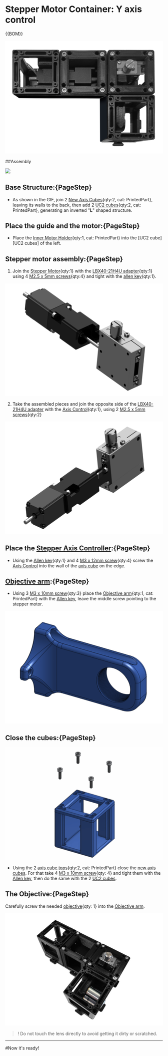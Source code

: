 # Stepper Motor Container: Y axis control

{{BOM}}

[M3 x 10mm screw]: parts/mech/M3-10.md "{cat:mechanic}"
[M3 x 12mm screw]: parts/mech/M3-12.md "{cat:mechanic}"
[M2.5 x 5mm screw]: parts/mech/M2.5-5.md "{cat:mechanic}"
[M3 x 25mm HEX screw]: parts/mech/HEX-M3-25.md "{cat:mechanic}"
[Nut]: parts/mech/nuts.md "{cat:mechanic}"
[Blades]: parts/mech/blade.md "{cat:mechanic}"

[2 mm Ball-end Allen key]: parts/tools/2mmBallEndAllenKey.md "{cat:tool}"
[2.5 mm Ball-end Allen key]: parts/tools/2.5mmBallEndAllenKey.md "{cat:tool}"

[Inner Motor Holder]: models/Stepper_Motor_Container/LightSheet_Remake-Inner_Motor_Holder.stl "{previewpage}"
[New Axis Cube - Top]: models/Stepper_Motor_Container/LightSheet_Remake-New_Axis_Cube_Top.stl "{previewpage}"
[New Axis Cube]: models/Stepper_Motor_Container/LightSheet_Remake-New_Axis_Cube.stl "{previewpage}"
[Objective arm]: models/Stepper_Motor_Container/LightSheet_Remake-Objective_arm.stl "{previewpage}"

[Stepper Motor]: parts/elect/linear-stepper-motor.md "{cat: Electronic}"

[Objective]: parts/optics/objective.md "{cat: Optical}"

[Axis Control]: parts/mech/Axis-Control.md "{cat:mechanic}"
[LBX40-21H4U adapter]: parts/mech/Adapter_LBX40-21H4U.md "{cat:mechanic}"


![](images/Stepper_Motor_Container/Stepper_Motor_Container.jpg)

##Assembly

![](images/Stepper_Motor_Container/stepper-motor.gif)

## Base Structure:{PageStep}

* As shown in the GIF, join 2 [New Axis Cubes][New Axis Cube]{qty:2, cat: PrintedPart}, leaving its walls to the back, then add 2 [UC2 cubes](UC2files.md){qty:2, cat: PrintedPart}, generating an inverted "**L**" shaped structure.

## Place the guide and the motor:{PageStep}
* Place the [Inner Motor Holder]{qty:1, cat: PrintedPart} into the [UC2 cube][UC2 cubes] of the left.

## Stepper motor assembly:{PageStep}


1. Join the [Stepper Motor]{qty:1} with the [LBX40-21H4U adapter]{qty:1} using 4 [M2.5 x 5mm screws][M2.5 x 5mm screw]{qty:4} and tight with the [allen key][2 mm Ball-end Allen key]{qty:1}.


![](images/Stepper_Motor_Container/stepper-parts.jpg)



2. Take the assembled pieces and join the opposite side of the [LBX40-21H4U adapter] with the [Axis Control]{qty:1}, using 2 [M2.5 x 5mm screws][M2.5 x 5mm screw]{qty:2}

![](images/Stepper_Motor_Container/stepper-parts2.jpg)

## Place the [Stepper Axis Controller][Axis Control]:{PageStep}

* Using the [Allen key][2.5 mm Ball-end Allen key]{qty:1} and 4 [M3 x 12mm screw]{qty:4} screw the [Axis Control] into the wall of the [axis cube][New Axis Cube] on the edge.

## [Objective arm]:{PageStep}

* Using 3 [M3 x 10mm screw]{qty:3} place the [Objective arm]{qty:1, cat: PrintedPart} with the [Allen key][2.5 mm Ball-end Allen key], leave the middle screw pointing to the stepper motor.

![](images/Stepper_Motor_Container/objective-arm.jpg)



## Close the cubes:{PageStep}

![](images/Stepper_Motor_Container/screws-new-cube.gif)

 * Using the 2 [axis cube tops][New Axis Cube - Top]{qty:2, cat: PrintedPart} close the [new axis cubes][New Axis Cube]. For that take 4 [M3 x 10mm screw]{qty: 4} and tight them with the [Allen key][2.5 mm Ball-end Allen key], then do the same with the 2 [UC2 cubes](UC2files.md).

## The Objective:{PageStep}

Carefully screw the needed [objective][Objective]{qty: 1} into the [Objective arm].


![](images/Stepper_Motor_Container/objective-arm-installed.jpg)

>! Do not touch the lens directly to avoid getting it dirty or scratched.

---

#Now it's ready!

